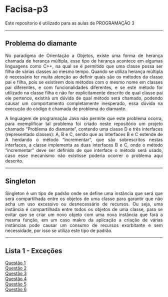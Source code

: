 # Facisa-p3
Este repositorio é utilizado para as aulas de PROGRAMAÇÃO 3

---------------------------------

## Problema do diamante
<p style = "text-align: justify"> No paradigma de Orientação a Objetos, existe uma forma de herança chamada de herança múltipla, esse tipo de herança acontece em algumas linguagens como C++, na qual se é permitido que uma classe possa ser filha de várias classes ao mesmo tempo. Quando se utiliza herança múltipla é necessário ter muita atenção ao definir quais são os métodos da classe pai e filha, pois se existirem dois métodos com o mesmo nome em classes pai diferentes, e com funcionalidades diferentes, e se este método for utilizado na classe filha e não for explicitamente descrito de qual classe pai ele pertence, existirá um dúvida de qual método será chamado, podendo causar um comportamento completamente inesperado, essa dúvida na execução do código é chamada de problema do diamante.  </p>
<p style = "text-align: justify">  A linguagem de programação Java não permite que este problema ocorra, para exemplificar tal problema foi criado neste repositório um projeto  chamado “Problema do diamante”, contendo uma classe D e três interfaces (representado classes):  A, B e C, sendo que as interfaces B e C estende de A herdando o método “incrementar”, que são sobrescritos nestas interfaces, a classe implementa as duas interfaces B e C, onde o método “incrementar” deve ser definido de que interface o método será usado, caso esse mecanismo não existisse poderia ocorrer o problema aqui descrito.</p>

-------------------------------

## Singleton

<p style = "text-align: justify">    Singleton é um tipo de padrão onde se define uma instância que será que será compartilhada entre os objetos de uma classe para garantir que não acha um uso excessivo ou desnecessário de recursos. Ou seja, uma instância é compartilhada entre todos os objetos de uma classe, para se evitar que se criar um novo objeto com uma nova instância que fará a mesma função, em um caso makro da aplicação a criação de várias instâncias pode causar um consumo de recursos exorbitante e sem necessidade, por isso se utiliza este tipo de padrão.</p>

--------------------------------

## Lista 1 - Exceções

   [Questão 1](https://github.com/Claudiano/facisa-p3/tree/master/br/unifacisa/exercicio01) <br>
   [Questão 2](https://github.com/Claudiano/facisa-p3/tree/master/br/unifacisa/exercicio02) <br>
   [Questão 3](https://github.com/Claudiano/facisa-p3/tree/master/br/unifacisa/exercicio03) <br>
   [Questão 4](https://github.com/Claudiano/facisa-p3/tree/master/br/unifacisa/exercicio04) <br>
   [Questão 5](https://github.com/Claudiano/facisa-p3/tree/master/br/unifacisa/exercicio05) <br>
   [Questão 6](https://github.com/Claudiano/facisa-p3/tree/master/br/unifacisa/exercicio06) <br>
   